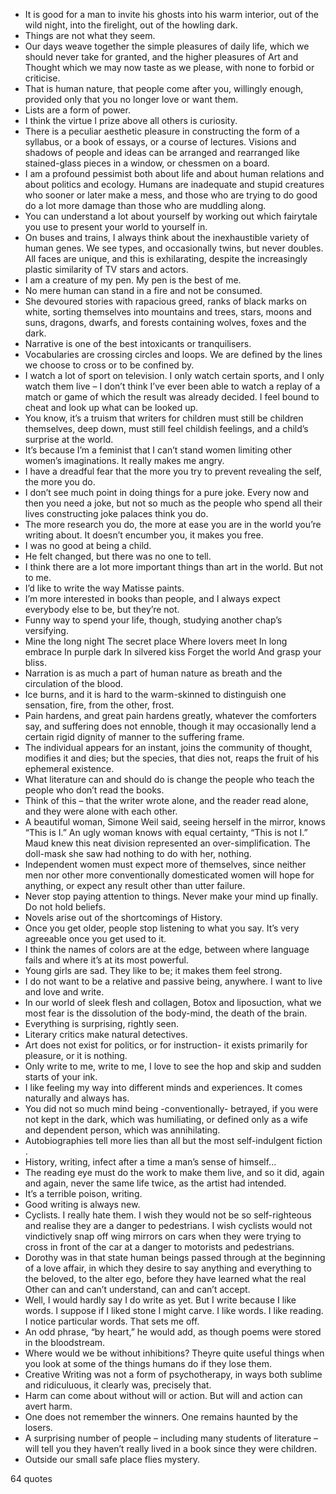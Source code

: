  - It is good for a man to invite his ghosts into his warm interior, out of the wild night, into the firelight, out of the howling dark.
 - Things are not what they seem.
 - Our days weave together the simple pleasures of daily life, which we should never take for granted, and the higher pleasures of Art and Thought which we may now taste as we please, with none to forbid or criticise.
 - That is human nature, that people come after you, willingly enough, provided only that you no longer love or want them.
 - Lists are a form of power.
 - I think the virtue I prize above all others is curiosity.
 - There is a peculiar aesthetic pleasure in constructing the form of a syllabus, or a book of essays, or a course of lectures. Visions and shadows of people and ideas can be arranged and rearranged like stained-glass pieces in a window, or chessmen on a board.
 - I am a profound pessimist both about life and about human relations and about politics and ecology. Humans are inadequate and stupid creatures who sooner or later make a mess, and those who are trying to do good do a lot more damage than those who are muddling along.
 - You can understand a lot about yourself by working out which fairytale you use to present your world to yourself in.
 - On buses and trains, I always think about the inexhaustible variety of human genes. We see types, and occasionally twins, but never doubles. All faces are unique, and this is exhilarating, despite the increasingly plastic similarity of TV stars and actors.
 - I am a creature of my pen. My pen is the best of me.
 - No mere human can stand in a fire and not be consumed.
 - She devoured stories with rapacious greed, ranks of black marks on white, sorting themselves into mountains and trees, stars, moons and suns, dragons, dwarfs, and forests containing wolves, foxes and the dark.
 - Narrative is one of the best intoxicants or tranquilisers.
 - Vocabularies are crossing circles and loops. We are defined by the lines we choose to cross or to be confined by.
 - I watch a lot of sport on television. I only watch certain sports, and I only watch them live – I don’t think I’ve ever been able to watch a replay of a match or game of which the result was already decided. I feel bound to cheat and look up what can be looked up.
 - You know, it’s a truism that writers for children must still be children themselves, deep down, must still feel childish feelings, and a child’s surprise at the world.
 - It’s because I’m a feminist that I can’t stand women limiting other women’s imaginations. It really makes me angry.
 - I have a dreadful fear that the more you try to prevent revealing the self, the more you do.
 - I don’t see much point in doing things for a pure joke. Every now and then you need a joke, but not so much as the people who spend all their lives constructing joke palaces think you do.
 - The more research you do, the more at ease you are in the world you’re writing about. It doesn’t encumber you, it makes you free.
 - I was no good at being a child.
 - He felt changed, but there was no one to tell.
 - I think there are a lot more important things than art in the world. But not to me.
 - I’d like to write the way Matisse paints.
 - I’m more interested in books than people, and I always expect everybody else to be, but they’re not.
 - Funny way to spend your life, though, studying another chap’s versifying.
 - Mine the long night The secret place Where lovers meet In long embrace In purple dark In silvered kiss Forget the world And grasp your bliss.
 - Narration is as much a part of human nature as breath and the circulation of the blood.
 - Ice burns, and it is hard to the warm-skinned to distinguish one sensation, fire, from the other, frost.
 - Pain hardens, and great pain hardens greatly, whatever the comforters say, and suffering does not ennoble, though it may occasionally lend a certain rigid dignity of manner to the suffering frame.
 - The individual appears for an instant, joins the community of thought, modifies it and dies; but the species, that dies not, reaps the fruit of his ephemeral existence.
 - What literature can and should do is change the people who teach the people who don’t read the books.
 - Think of this – that the writer wrote alone, and the reader read alone, and they were alone with each other.
 - A beautiful woman, Simone Weil said, seeing herself in the mirror, knows “This is I.” An ugly woman knows with equal certainty, “This is not I.” Maud knew this neat division represented an over-simplification. The doll-mask she saw had nothing to do with her, nothing.
 - Independent women must expect more of themselves, since neither men nor other more conventionally domesticated women will hope for anything, or expect any result other than utter failure.
 - Never stop paying attention to things. Never make your mind up finally. Do not hold beliefs.
 - Novels arise out of the shortcomings of History.
 - Once you get older, people stop listening to what you say. It’s very agreeable once you get used to it.
 - I think the names of colors are at the edge, between where language fails and where it’s at its most powerful.
 - Young girls are sad. They like to be; it makes them feel strong.
 - I do not want to be a relative and passive being, anywhere. I want to live and love and write.
 - In our world of sleek flesh and collagen, Botox and liposuction, what we most fear is the dissolution of the body-mind, the death of the brain.
 - Everything is surprising, rightly seen.
 - Literary critics make natural detectives.
 - Art does not exist for politics, or for instruction- it exists primarily for pleasure, or it is nothing.
 - Only write to me, write to me, I love to see the hop and skip and sudden starts of your ink.
 - I like feeling my way into different minds and experiences. It comes naturally and always has.
 - You did not so much mind being -conventionally- betrayed, if you were not kept in the dark, which was humiliating, or defined only as a wife and dependent person, which was annihilating.
 - Autobiographies tell more lies than all but the most self-indulgent fiction .
 - History, writing, infect after a time a man’s sense of himself...
 - The reading eye must do the work to make them live, and so it did, again and again, never the same life twice, as the artist had intended.
 - It’s a terrible poison, writing.
 - Good writing is always new.
 - Cyclists. I really hate them. I wish they would not be so self-righteous and realise they are a danger to pedestrians. I wish cyclists would not vindictively snap off wing mirrors on cars when they were trying to cross in front of the car at a danger to motorists and pedestrians.
 - Dorothy was in that state human beings passed through at the beginning of a love affair, in which they desire to say anything and everything to the beloved, to the alter ego, before they have learned what the real Other can and can’t understand, can and can’t accept.
 - Well, I would hardly say I do write as yet. But I write because I like words. I suppose if I liked stone I might carve. I like words. I like reading. I notice particular words. That sets me off.
 - An odd phrase, “by heart,” he would add, as though poems were stored in the bloodstream.
 - Where would we be without inhibitions? Theyre quite useful things when you look at some of the things humans do if they lose them.
 - Creative Writing was not a form of psychotherapy, in ways both sublime and ridiculuous, it clearly was, precisely that.
 - Harm can come about without will or action. But will and action can avert harm.
 - One does not remember the winners. One remains haunted by the losers.
 - A surprising number of people – including many students of literature – will tell you they haven’t really lived in a book since they were children.
 - Outside our small safe place flies mystery.

64 quotes